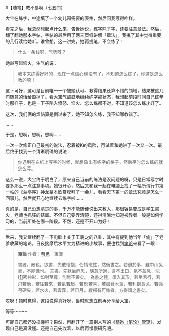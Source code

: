 #【随笔】教不易啊（七五四）

大宝在练字，中途填了一个幼儿园需要的表格，然后问我写得咋样。

看完之后，我忽然想起点什么来，告诉她说，练字除了字，还要注意章法。然后，翻了翻她那本字帖，字帖的最后用了两三页纸讲解「章法」。我挑了其中觉得重要的几行读给她听。谁曾想，这一讲完，她再提笔，不会练了！

> 什么一条线呀、气势呀？

她越写越恼火，生气的说：

> 我本来练得好好的，现在一点信心也没有了，不知道怎么练了，你这是怎么教的嘛！

这下可好，这可是目前唯一一个被她认可、教得结果还算不错的领域，结果被这几句随意的话给毁掉了。看大宝气鼓鼓地继续练字那状态，我想起前段时间自己练拳时那样子，也是一下子陷入愤怒、恼火、怎么练都不对，不知道该怎么练才好了。

这次，我们俩的烦恼算是倒过来了，她不知怎么练，我不知哪教错了。

……

于是，想啊，想啊，想啊……

一次一次修正自己最初的说法，忍着被K的风险，再试着和她讲了一次又一次。最后终于找到一个清晰明确的说法：

> 你遇到在白纸上写字的时候，就想象出有练字的格子，然后平时怎么练的就怎么写。

这么一说，大宝终于明白了，原来自己当前的练法是没问题的呀，只是日常写字时要多那么一点注意事项。她很开心，然后又和我一起在电脑上找了一幅所谓行书第一帖的《兰亭序》神龙摹本欣赏膜拜了一会儿，看看天下第一的章法究竟是怎么一回事儿，然后就开心地继续去练字啦……

真的是，自己没想清楚的事，千万不能随便说出来教人，那很容易变成是学生窝火，老师也抓狂的结局。不但自己要弄清楚，还得清晰地知道被教者一般是如何学习的，当前所处在哪一阶段。不然，还是不开口为好！

----

后来，我又继续翻了一下电脑上关于王羲之的八卦，其中有提到他当年「偷」了老爹收藏的笔论，日夜揣摩后水平大为精进的小故事，便也找到[笔论](https://zh.m.wikisource.org/zh/%E7%AD%86%E8%AB%96)来看了一眼：

> **筆論**
> 作者：[蔡邕](https://zh.m.wikisource.org/wiki/Author:蔡邕)　東漢
>
> 書者，散也。欲書，先散懷抱，任情恣性，然後書之。若迫於事，雖中山兔毫，不能佳也。
> 夫書，先默坐靜思，隨意所適，言不出口，氣不盈息，沈[[1\]](https://zh.m.wikisource.org/zh/筆論#cite_note-1)密神彩，如對至尊，則無不善矣。
> 為書之體，須入其形，若坐若行，若飛若動，若往若來，若臥若起，若愁若喜，若蟲食木葉，若利劍長戈，若強弓硬矢，若水火，若雲霧，若日月，縱橫有可像者，方得謂之書矣。

哎呀！顿时觉得，这段说得真好呀，当时就想立刻再分享给大宝。

等等～～～

可能自己都还没搞懂吧？果然，再翻开了一篇别人写的《[蔡邕〈笔论〉管窥](http://www.shufalu.com/mj/caiyong/314.html)》，发现自己是真没懂。还是自己先收着，以后再慢慢研究吧。

